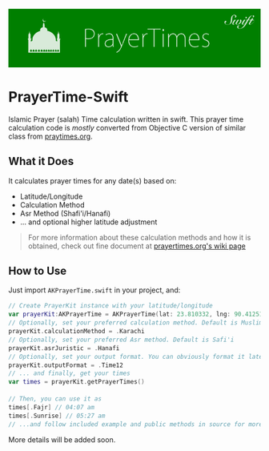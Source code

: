 ![](PrayerTimes-Banner.png)


# PrayerTime-Swift
Islamic Prayer (salah) Time calculation written in swift. This prayer time calculation code is *mostly* converted from Objective C version of similar class from [praytimes.org](http://praytimes.org).

## What it Does
It calculates prayer times for any date(s) based on:

* Latitude/Longitude
* Calculation Method
* Asr Method (Shafi'i/Hanafi)
* ... and optional higher latitude adjustment

> For more information about these calculation methods and how it is obtained, check out fine document at [prayertimes.org's wiki page](http://praytimes.org/calculation)

## How to Use
Just import `AKPrayerTime.swift` in your project, and:

``` swift
// Create PrayerKit instance with your latitude/longitude
var prayerKit:AKPrayerTime = AKPrayerTime(lat: 23.810332, lng: 90.4125181)
// Optionally, set your preferred calculation method. Default is Muslim World Legue (MWL) method
prayerKit.calculationMethod = .Karachi
// Optionally, set your preferred Asr method. Default is Safi'i
prayerKit.asrJuristic = .Hanafi
// Optionally, set your output format. You can obviously format it later also
prayerKit.outputFormat = .Time12
// ... and finally, get your times
var times = prayerKit.getPrayerTimes()

// Then, you can use it as
times[.Fajr] // 04:07 am
times[.Sunrise] // 05:27 am
// ...and follow included example and public methods in source for more possibilities!
```

More details will be added soon.